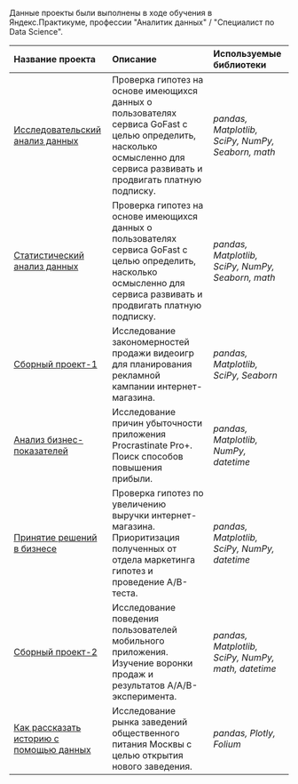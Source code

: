 Данные проекты были выполнены в ходе обучения в Яндекс.Практикуме, профессии "Аналитик данных" / "Специалист по Data Science".

| Название проекта | Описание | Используемые библиотеки | 
| :---------------------- | :---------------------- | :---------------------- |
| [Исследовательский анализ данных](sprint_5) | Проверка гипотез на основе имеющихся данных о пользователях сервиса GoFast с целью определить, насколько осмысленно для сервиса развивать и продвигать платную подписку. | *pandas, Matplotlib, SciPy, NumPy, Seaborn, math* |
| [Статистический анализ данных](sprint_6) | Проверка гипотез на основе имеющихся данных о пользователях сервиса GoFast с целью определить, насколько осмысленно для сервиса развивать и продвигать платную подписку. | *pandas, Matplotlib, SciPy, NumPy, Seaborn, math* |
| [Сборный проект-1](sprint_8) | Исследование закономерностей продажи видеоигр для планирования рекламной кампании интернет-магазина. | *pandas, Matplotlib, SciPy, Seaborn* |
| [Анализ бизнес-показателей](sprint_10) | Исследование причин убыточности приложения Procrastinate Pro+. Поиск способов повышения прибыли. | *pandas, Matplotlib, NumPy, datetime* |
| [Принятие решений в бизнесе](sprint_12) | Проверка гипотез по увеличению выручки интернет-магазина. Приоритизация полученных от отдела маркетинга гипотез и проведение A/B-теста. | *pandas, Matplotlib, SciPy, NumPy, datetime* |
| [Сборный проект-2](sprint_13) | Исследование поведения пользователей мобильного приложения. Изучение воронки продаж и результатов A/A/B-эксперимента. | *pandas, Matplotlib, SciPy, NumPy, math, datetime* |
| [Как рассказать историю с помощью данных](sprint_14) | Исследование рынка заведений общественного питания Москвы с целью открытия нового заведения. | *pandas, Plotly, Folium* |

